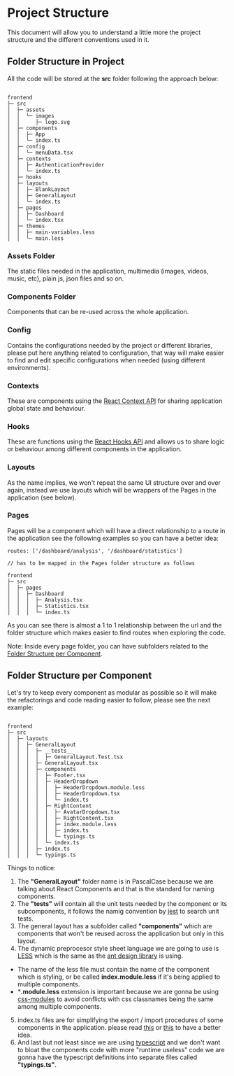 # Project Structure

This document will allow you to understand a little more the project structure and the different conventions used in it.

## Folder Structure in Project

All the code will be stored at the **src** folder following the approach below:

```

frontend
├─ src
│  ├─ assets
│  │  └─ images
│  │     ├─ logo.svg
│  ├─ components
│  │  ├─ App
│  │  └─ index.ts
│  ├─ config
│  │  └─ menuData.tsx
│  ├─ contexts
│  │  ├─ AuthenticationProvider
│  │  └─ index.ts
│  ├─ hooks
│  ├─ layouts
│  │  ├─ BlankLayout
│  │  ├─ GeneralLayout
│  │  └─ index.ts
│  ├─ pages
│  │  ├─ Dashboard
│  │  └─ index.tsx
│  ├─ themes
│  │  ├─ main-variables.less
│  │  └─ main.less

```
### Assets Folder

The static files needed in the application, multimedia (images, videos, music, etc), plain js, json files and so on.

### Components Folder

Components that can be re-used across the whole application.

### Config

Contains the configurations needed by the project or different libraries, please put here anything related to configuration, that way will make easier to find and edit specific configurations when needed (using different environments).

### Contexts

These are components using the [React Context API][1] for sharing application global state and behaviour.

### Hooks

These are functions using the [React Hooks API][2] and allows us to share logic or behaviour among different components in the application.

### Layouts

As the name implies, we won't repeat the same UI structure over and over again, instead we use layouts which will be wrappers of the Pages in the application (see below).

### Pages

Pages will be a component which will have a direct relationship to a route in the application see the following examples so you can have a better idea:

```
routes: ['/dashboard/analysis', '/dashboard/statistics']

// has to be mapped in the Pages folder structure as follows

frontend
├─ src
│  ├─ pages
│  │  ├─ Dashboard
│  │  │  ├─ Analysis.tsx
│  │  │  ├─ Statistics.tsx
│  │  │  └─ index.ts

```

As you can see there is almost a 1 to 1 relationship between the url and the folder structure which makes easier to find routes when exploring the code.

Note: Inside every page folder, you can have subfolders related to the [Folder Structure per Component](#folder-structure-per-component).

## Folder Structure per Component

Let's try to keep every component as modular as possible so it will make the refactorings and code reading easier to follow, please see the next example:

```

frontend
├─ src
│  ├─ layouts
│  │  ├─ GeneralLayout
│  │  │  ├─ __tests__
│  │  │  │  ├─ GeneralLayout.Test.tsx
│  │  │  ├─ GeneralLayout.tsx
│  │  │  ├─ components
│  │  │  │  ├─ Footer.tsx
│  │  │  │  ├─ HeaderDropdown
│  │  │  │  │  ├─ HeaderDropdown.module.less
│  │  │  │  │  ├─ HeaderDropdown.tsx
│  │  │  │  │  └─ index.ts
│  │  │  │  ├─ RightContent
│  │  │  │  │  ├─ AvatarDropdown.tsx
│  │  │  │  │  ├─ RightContent.tsx
│  │  │  │  │  ├─ index.module.less
│  │  │  │  │  ├─ index.ts
│  │  │  │  │  └─ typings.ts
│  │  │  │  └─ index.ts
│  │  │  ├─ index.ts
│  │  │  └─ typings.ts

```

Things to notice:

1. The **"GeneralLayout"** folder name is in PascalCase because we are talking about React Components and that is the standard for naming components.
2. The **"tests"** will contain all the unit tests needed by the component or its subcomponents, it follows the namig convention by [jest][3] to search unit tests.
3. The general layout has a subfolder called **"components"** which are components that won't be reused across the application but only in this layout.
4. The dynamic preprocesor style sheet language we are going to use is [LESS][4] which is the same as the [ant design library][5] is using.
* The name of the less file must contain the name of the component which is styling, or be called **index.module.less** if it's being applied to multiple components.
* ***.module.less** extension is important because we are gonna be using [css-modules][6] to avoid conflicts with css classnames being the same among multiple components.
5. index.ts files are for simplifying the export / import procedures of some components in the application. please read [this][7] or [this][8] to have a better idea.
6. And last but not least since we are using [typescript][9] and we don't want to bloat the components code with more "runtime useless" code we are gonna have the typescript definitions into separate files called **"typings.ts"**.

[1]: https://reactjs.org/docs/context.html
[2]: https://reactjs.org/docs/hooks-intro.html
[3]: https://jestjs.io/
[4]: https://lesscss.org/
[5]: https://ant.design/
[6]: https://github.com/css-modules/css-modules
[7]: https://www.reddit.com/r/typescript/comments/qgyqt6/es6_modules_is_writing_indexts_files_for/
[8]: https://stackoverflow.com/a/64192707
[9]: https://www.typescriptlang.org